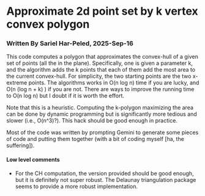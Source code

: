 # Approximate 2d point set by k vertex convex polygon

### Written By Sariel Har-Peled, 2025-Sep-16


This code computes a polygon that approximates the convex-hull of a given set of points (all the in the plane). Specifically, one is given
a parameter k, and the algorithm adds the k points that each of them
add the most area to the current convex-hull. For simplicity, the two
starting points are the two x-extreme points. The algorithms works in
O(n log n) time if you are lucky, and O(n (log n + k) ) if you are
not. There are ways to improve the running time to O(n log n) but I
doubt if it is worth the effort.

Note that this is a heuristic. Computing the k-polygon maximizing the
area can be done by dynamic programming but is significantly more
tedious and slower (i.e., O(n^3)?). This hack should be good enough in
practice.

Most of the code was written by prompting Gemini to generate some
pieces of code and putting them together (with a bit of coding myself
[ha, the suffering]).

#### Low level comments

- For the CH computation, the version provided should be good enough, but it is definitely not super robust. The Delaunay triangulation package seems to provide a more robust implementation.
